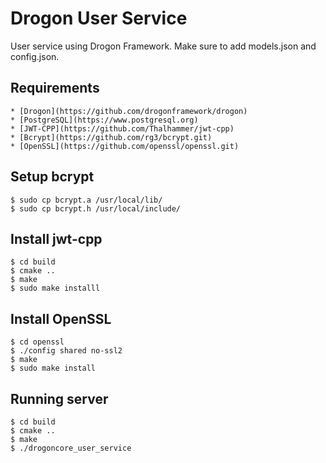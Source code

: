 # Drogon User Service

User service using Drogon Framework. Make sure to add models.json and config.json.

## Requirements

    * [Drogon](https://github.com/drogonframework/drogon)
    * [PostgreSQL](https://www.postgresql.org)
    * [JWT-CPP](https://github.com/Thalhammer/jwt-cpp)
    * [Bcrypt](https://github.com/rg3/bcrypt.git)
    * [OpenSSL](https://github.com/openssl/openssl.git)

## Setup bcrypt

    $ sudo cp bcrypt.a /usr/local/lib/
    $ sudo cp bcrypt.h /usr/local/include/

## Install jwt-cpp

    $ cd build
    $ cmake ..
    $ make
    $ sudo make installl
    

## Install OpenSSL

    $ cd openssl
    $ ./config shared no-ssl2
    $ make
    $ sudo make install


## Running server

    $ cd build
    $ cmake ..
    $ make
    $ ./drogoncore_user_service
